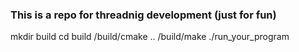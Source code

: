 ### This is a repo for threadnig development (just for fun)

mkdir build
cd build
/build/cmake ..
/build/make
./run_your_program